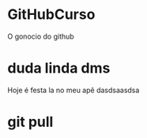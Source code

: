 # GitHubCurso
O gonocio do github

# duda linda dms
Hoje é festa la no meu apê
dasdsaasdsa

# git pull 
